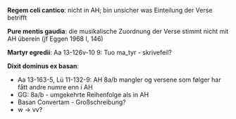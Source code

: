 <b>Regem celi cantico</b>: nicht in AH; bin unsicher was Einteilung der Verse betrifft

<b>Pure mentis gaudia</b>: die musikalische Zuordnung der Verse stimmt nicht mit AH überein (jf Eggen 1968 I, 146)


<b>Martyr egredii</b>: Aa 13-126v-10 9: Tuo ma_tyr - skrivefeil?

<b>Dixit dominus ex basan</b>:
- Aa 13-163-5, Lü 11-132-9: AH 8a/b mangler og versene som følger har fått andre numre enn i AH
- GG: 8a/b - umgekehrte Reihenfolge als in AH
- Basan Convertam - Großschreibung?
- w -> vv?
